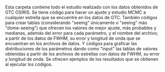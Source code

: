 Esta carpeta contiene todo el estudio realizado con los datos obtenidos de GTC OSIRIS. 
Se tiene código para hacer un ajuste y estudio MCMC a cualquier estrella que se encuentre en los datos de GTC. 
También códigos para crear tablas (considerando "seeing" únicamente o "seeing" más "dome-seeing") que ofrecen los valores de mejor ajuste, más probables y medianas, además del error para cada parámetro, y el nombre del archivo; a partir de los datos de FWHM, su error y longitud de onda que se encuentran en los archivos de datos.
Y códigos para graficar las distribuciones de los parámetros dando como "input" las tablas de valores obtenidas a partir de los archivos de estrellas con datos de FWHM, su error y longitud de onda. 
Se ofrecen ejemplos de los resultados que se obtienen al ejecutar los códigos.
